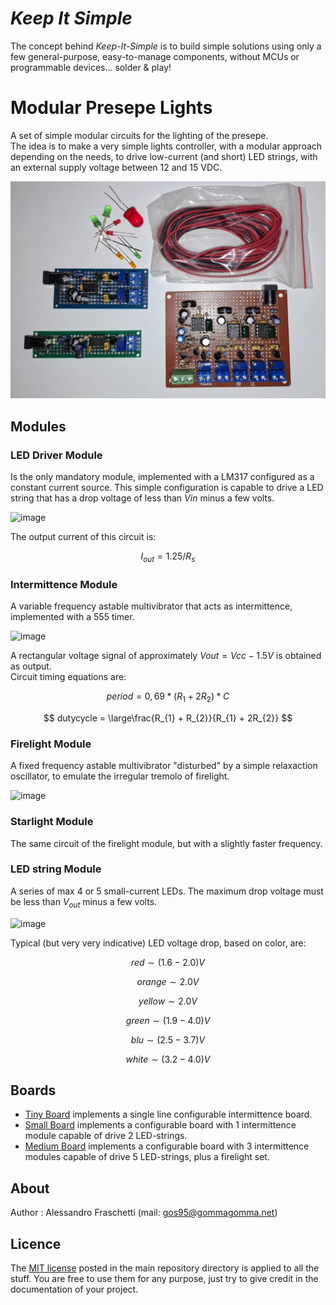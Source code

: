 # *Keep It Simple*
The concept behind *Keep-It-Simple* is to build simple solutions using only a few general-purpose, easy-to-manage components, without MCUs or programmable devices... solder & play!

# Modular Presepe Lights
A set of simple modular circuits for the lighting of the presepe.
<br/>
The idea is to make a very simple lights controller, with a modular approach depending on the needs, to drive low-current (and short) LED strings, with an external supply voltage between 12 and 15 VDC.

![overview](resources/overview.jpg)



## Modules

### LED Driver Module
Is the only mandatory module, implemented with a LM317 configured as a constant current source.
This simple configuration is capable to drive a LED string that has a drop voltage of less than $Vin$ minus a few volts.

![image](resources/led-driver-module-schematic.jpg)

The output current of this circuit is:

$$ I_{out} = 1.25/R_{s} $$


### Intermittence Module
A variable frequency astable multivibrator that acts as intermittence, implemented with a 555 timer.

![image](resources/intermittence-module-schematic.jpg)

A rectangular voltage signal of approximately $Vout = Vcc-1.5V$ is obtained as output.
<br/>
Circuit timing equations are:

$$ period = 0,69*(R_{1} + 2R_{2})*C $$

$$ dutycycle = \large\frac{R_{1} + R_{2}}{R_{1} + 2R_{2}} $$


### Firelight Module
A fixed frequency astable multivibrator "disturbed" by a simple relaxaction oscillator, to emulate the irregular tremolo of firelight.

![image](resources/firelight-module-schematic.jpg)


### Starlight Module
The same circuit of the firelight module, but with a slightly faster frequency.


### LED string Module
A series of max 4 or 5 small-current LEDs. The maximum drop voltage must be less than $V_{out}$ minus a few volts.

![image](resources/led-string-module-schematic.jpg)

Typical (but very very indicative) LED voltage drop, based on color, are:

$$ red \sim (1.6 - 2.0)V $$

$$ orange \sim 2.0V $$

$$ yellow \sim 2.0V $$

$$ green \sim (1.9 - 4.0)V $$

$$ blu \sim (2.5 - 3.7)V $$

$$ white \sim (3.2 - 4.0)V $$



## Boards
- [Tiny Board](boards/tiny-board) implements a single line configurable intermittence board.
- [Small Board](boards/small-board) implements a configurable board with 1 intermittence module capable of drive 2 LED-strings.
- [Medium Board](boards/medium-board) implements a configurable board with 3 intermittence modules capable of drive 5 LED-strings, plus a firelight set.



## About
Author : Alessandro Fraschetti (mail: [gos95@gommagomma.net](mailto:gos95@gommagomma.net))



## Licence
The [MIT license](LICENSE) posted in the main repository directory is applied to all the stuff.
You are free to use them for any purpose, just try to give credit in the documentation of your project.